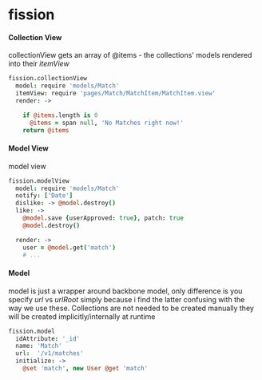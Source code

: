 fission
=======

#### Collection View 
collectionView gets an array of @items - the collections' models rendered into their *itemView*

```coffeescript
fission.collectionView
  model: require 'models/Match'
  itemView: require 'pages/Match/MatchItem/MatchItem.view'
  render: ->

    if @items.length is 0
      @items = span null, 'No Matches right now!'
    return @items
```     
     
#### Model View

model view

```coffeescript
fission.modelView
  model: require 'models/Match'
  notify: ['Date']
  dislike: -> @model.destroy()
  like: ->
    @model.save {userApproved: true}, patch: true
    @model.destroy()

  render: ->
    user = @model.get('match')
    # ...
```

#### Model 

model is just a wrapper around backbone model, only difference is you specify *url* vs *urlRoot* simply because i find the latter confusing with the way we use these.  Collections are not needed to be created manually they will be created implicitly/internally at runtime

```coffeescript  
fission.model
  idAttribute: '_id'
  name: 'Match'
  url:  '/v1/matches'
  initialize: ->
    @set 'match', new User @get 'match'
```
